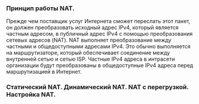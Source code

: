 ### Принцип работы NAT. 

Прежде чем поставщик услуг Интернета сможет переслать этот пакет, он должен преобразовать исходный адрес IPv4, который является частным адресом, в публичный адрес IPv4 с помощью преобразования сетевых адресов (NAT). NAT выполняет преобразование между частными и общедоступными адресами IPv4. Это обычно выполняется на маршрутизаторе, который обеспечивает соединение между внутренней сетью и сетью ISP. Частные IPv4 адреса в интрасети организации будут преобразованы в общедоступные IPv4 адреса перед маршрутизацией в Интернет.
### Статический NAT. Динамический NAT. NAT с перегрузкой. Настройка NAT.